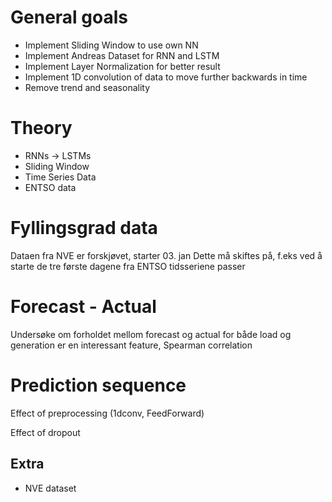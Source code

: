 # General goals

* Implement Sliding Window to use own NN
* Implement Andreas Dataset for RNN and LSTM
* Implement Layer Normalization for better result
* Implement 1D convolution of data to move further backwards in time
* Remove trend and seasonality

# Theory

* RNNs -> LSTMs
* Sliding Window
* Time Series Data
* ENTSO data

# Fyllingsgrad data
Dataen fra NVE er forskjøvet, starter 03. jan
Dette må skiftes på, f.eks ved å starte de tre første dagene fra ENTSO tidsseriene passer

# Forecast - Actual
Undersøke om forholdet mellom forecast og actual for både load og generation er en interessant feature, 
Spearman correlation

# Prediction sequence
Effect of preprocessing
(1dconv, FeedForward)

Effect of dropout


## Extra

* NVE dataset
